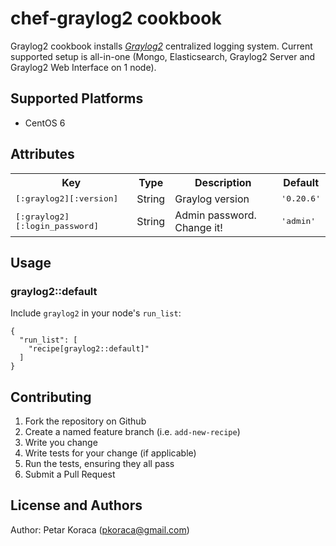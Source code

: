 # chef-graylog2 cookbook

Graylog2 cookbook installs [_Graylog2_](http://www.graylog2.org) centralized logging system. Current supported setup is all-in-one (Mongo, Elasticsearch, Graylog2 Server and Graylog2 Web Interface on 1 node).

## Supported Platforms

- CentOS 6

## Attributes

<table>
  <tr>
    <th>Key</th>
    <th>Type</th>
    <th>Description</th>
    <th>Default</th>
  </tr>
  <tr>
    <td><tt>[:graylog2][:version]</tt></td>
    <td>String</td>
    <td>Graylog version</td>
    <td><tt>'0.20.6'</tt></td>
  </tr>
    <tr>
    <td><tt>[:graylog2][:login_password]</tt></td>
    <td>String</td>
    <td>Admin password. Change it!</td>
    <td><tt>'admin'</tt></td>
</tr>
</table>

## Usage

### graylog2::default

Include `graylog2` in your node's `run_list`:

```
{
  "run_list": [
    "recipe[graylog2::default]"
  ]
}
```

## Contributing

1. Fork the repository on Github
2. Create a named feature branch (i.e. `add-new-recipe`)
3. Write you change
4. Write tests for your change (if applicable)
5. Run the tests, ensuring they all pass
6. Submit a Pull Request

## License and Authors

Author: Petar Koraca (pkoraca@gmail.com)
